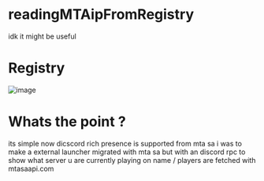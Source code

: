 # readingMTAipFromRegistry
idk it might be useful
# Registry
![image](https://github.com/SwagAPI/readingConnectedMTAServeripFromRegistry/assets/108799236/93d9e11e-d403-49fc-92d2-34bca7093cee)
# Whats the point ? 
its simple now dicscord rich presence is supported from mta sa 
i was to make a external launcher migrated with mta sa but with an discord rpc to show what server u are currently playing on 
name / players are fetched with mtasaapi.com
